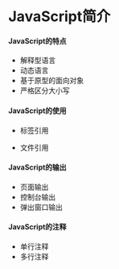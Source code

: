 # JavaScript简介



#### JavaScript的特点

- 解释型语言
- 动态语言
- 基于原型的面向对象
- 严格区分大小写



#### JavaScript的使用

- 标签引用

- 文件引用

  

#### JavaScript的输出

- 页面输出
- 控制台输出
- 弹出窗口输出



#### JavaScript的注释

- 单行注释
- 多行注释